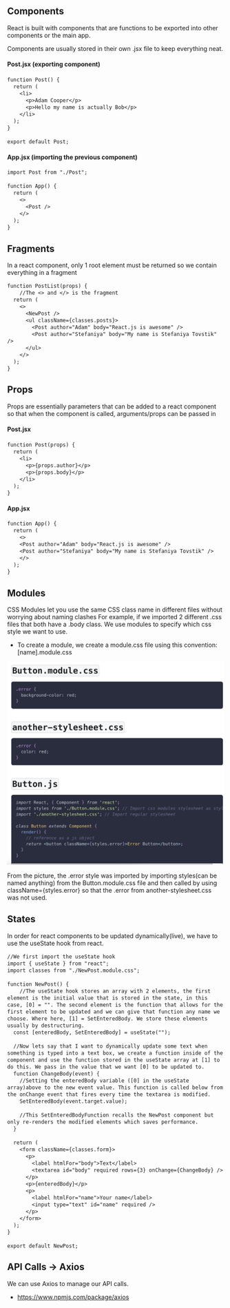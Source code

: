 ## Components

React is built with components that are functions to be exported into other components or the main app.

Components are usually stored in their own .jsx file to keep everything neat.

#### Post.jsx (exporting component)

```JSX
function Post() {
  return (
    <li>
      <p>Adam Cooper</p>
      <p>Hello my name is actually Bob</p>
    </li>
  );
}

export default Post;
```

#### App.jsx (importing the previous component)

```JSX
import Post from "./Post";

function App() {
  return (
    <>
      <Post />
    </>
  );
}
```

## Fragments

In a react component, only 1 root element must be returned so we contain everything in a fragment

```JSX
function PostList(props) {
    //The <> and </> is the fragment
  return (
    <>
      <NewPost />
      <ul className={classes.posts}>
        <Post author="Adam" body="React.js is awesome" />
        <Post author="Stefaniya" body="My name is Stefaniya Tovstik" />
      </ul>
    </>
  );
}
```

## Props

Props are essentially parameters that can be added to a react component so that when the component is called, arguments/props can be passed in

#### Post.jsx

```JSX
function Post(props) {
  return (
    <li>
      <p>{props.author}</p>
      <p>{props.body}</p>
    </li>
  );
}
```

#### App.jsx

```JSX
function App() {
  return (
    <>
    <Post author="Adam" body="React.js is awesome" />
    <Post author="Stefaniya" body="My name is Stefaniya Tovstik" />
    </>
  );
}
```

## Modules

CSS Modules let you use the same CSS class name in different files without worrying about naming clashes For example, if we imported 2 different .css files that both have a .body class. We use modules to specify which css style we want to use.

- To create a module, we create a module.css file using this convention: [name].module.css

![Example from CreateReactApp that shows the use of modules (See CssModules.png)](CssModules.png)

From the picture, the .error style was imported by importing styles(can be named anything) from the Button.module.css file and then called by using className={styles.error} so that the .error from another-stylesheet.css was not used.

## States

In order for react components to be updated dynamically(live), we have to use the useState hook from react.

```JSX
//We first import the useState hook
import { useState } from "react";
import classes from "./NewPost.module.css";

function NewPost() {
    //The useState hook stores an array with 2 elements, the first element is the initial value that is stored in the state, in this case, [0] = "". The second element is the function that allows for the first element to be updated and we can give that function any name we choose. Where here, [1] = SetEnteredBody. We store these elements usually by destructuring.
  const [enteredBody, SetEnteredBody] = useState("");

  //Now lets say that I want to dynamically update some text when something is typed into a text box, we create a function inside of the component and use the function stored in the useState array at [1] to do this. We pass in the value that we want [0] to be updated to.
  function ChangeBody(event) {
    //Setting the enteredBody variable ([0] in the useState array)above to the new event value. This function is called below from the onChange event that fires every time the textarea is modified.
    SetEnteredBody(event.target.value);

    //This SetEnteredBodyFunction recalls the NewPost component but only re-renders the modified elements which saves performance.
  }

  return (
    <form className={classes.form}>
      <p>
        <label htmlFor="body">Text</label>
        <textarea id="body" required rows={3} onChange={ChangeBody} />
      </p>
      <p>{enteredBody}</p>
      <p>
        <label htmlFor="name">Your name</label>
        <input type="text" id="name" required />
      </p>
    </form>
  );
}

export default NewPost;

```

## API Calls -> Axios

We can use Axios to manage our API calls.

- https://www.npmjs.com/package/axios
